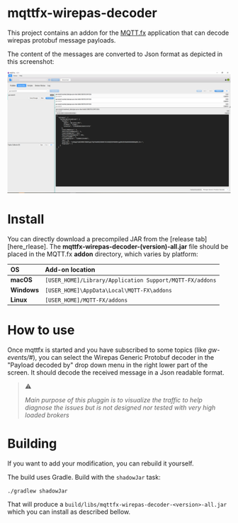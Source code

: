 # mqttfx-wirepas-decoder

This project contains an addon for the [MQTT.fx][mqttfx] application that can decode wirepas protobuf
message payloads.

The content of the messages are converted to Json format as depicted in this screenshot:

![Sreenshot][here_screenshot]

# Install

You can directly download a precompiled JAR from the [release tab][here_rlease].
The **mqttfx-wirepas-decoder-(version)-all.jar** file should be placed in the MQTT.fx **addon** directory, which
varies by platform:

| OS          | Add-on location                                          |
|:------------|:---------------------------------------------------------|
| **macOS**   | `[USER_HOME]/Library/Application Support/MQTT-FX/addons` |
| **Windows** | `[USER_HOME]\AppData\Local\MQTT-FX\addons`               |
| **Linux**   | `[USER_HOME]/MQTT-FX/addons`                             |

# How to use

Once mqttfx is started and you have subscribed to some topics (like _gw-events/#_), you can select the Wirepas Generic Protobuf decoder in the "Payload decoded by" drop down menu in the right lower part of the screen.
It should decode the received message in a Json readable format.

> :warning:
>
> _Main purpose of this pluggin is to visualize the traffic to help diagnose the issues but is not designed nor tested with very high loaded brokers_
>


# Building

If you want to add your modification, you can rebuild it yourself.

The build uses Gradle. Build with the `shadowJar` task:

```
./gradlew shadowJar
```

That will produce a `build/libs/mqttfx-wirepas-decoder-<version>-all.jar` which you can install as described bellow.

[mqttfx]: http://mqttfx.org/
[here_screenshot]: media/screenshot.png
[here_release]: releases
